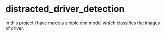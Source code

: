 # distracted_driver_detection
In this project i have made a simple cnn model which classifies the images of driver.
